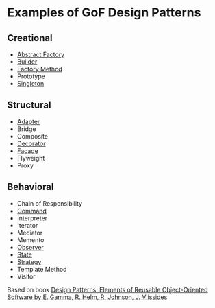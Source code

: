 # Examples of GoF Design Patterns

## Creational
* [Abstract Factory](https://github.com/krlbsk/DesignPatterns/tree/main/Abstract-Factory/AbstractFactory.playground)
* [Builder](https://github.com/krlbsk/DesignPatterns/tree/main/Builder/Builder.playground)
* [Factory Method](https://github.com/krlbsk/gof-design-patterns/tree/main/Factory-Method/FactoryMethod.playground)
* Prototype
* [Singleton](https://github.com/krlbsk/DesignPatterns/tree/main/Singleton/Singleton.playground)

## Structural
* [Adapter](https://github.com/krlbsk/DesignPatterns/tree/main/Adapter/Adapter.playground)
* Bridge
* Composite
* [Decorator](https://github.com/krlbsk/DesignPatterns/tree/main/Decorator/Decorator.playground)
* [Facade](https://github.com/krlbsk/DesignPatterns/tree/main/Facade/Facade.playground)
* Flyweight
* Proxy

## Behavioral
* Chain of Responsibility
* [Command](https://github.com/krlbsk/gof-design-patterns/tree/main/Command/Command.playground)
* Interpreter
* Iterator
* Mediator
* Memento
* [Observer](https://github.com/krlbsk/gof-design-patterns/tree/main/Observer/Observer.playground)
* [State](https://github.com/krlbsk/DesignPatterns/tree/main/State/State.playground)
* [Strategy](https://github.com/krlbsk/DesignPatterns/tree/main/Strategy/Strategy.playground)
* Template Method
* Visitor

Based on book [Design Patterns: Elements of Reusable Object-Oriented Software by E. Gamma, R. Helm, R. Johnson, J. Vlissides](https://www.amazon.com/Design-Patterns-Elements-Reusable-Object-Oriented/dp/0201633612)
